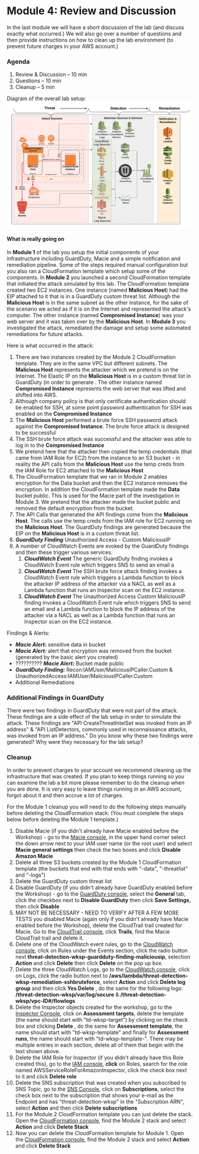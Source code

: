 # Module 4: Review and Discussion

In the last module we will have a short discussion of the lab (and discuss exactly what occurred.) We will also go over a number of questions and then provide instructions on how to clean up the lab environment (to prevent future charges in your AWS account.) 

### Agenda

1. Review & Discussion – 10 min
2. Questions – 10 min
3. Cleanup – 5 min

Diagram of the overall lab setup:
![Part 1 Diagram](../images/04-diagram-module4.png)

#### What is really going on

In **Module 1** of the lab you setup the initial components of your infrastructure including GuardDuty, Macie and a simple notification and remediation pipeline. Some of the steps required manual configuration but you also ran a CloudFormation template which setup some of the components. In **Module 2** you launched a second CloudFormation template that initiated the attack simulated by this lab. The CloudFormation template created two EC2 instances. One instance (named **Malicious Host**) had the EIP attached to it that is in a GuardDuty custom threat list. Although the **Malicious Host** is in the same subnet as the other instance, for the sake of the scenario we acted as if it is on the Internet and represented the attack's computer. The other instance (named **Compromised Instance**) was your web server and it was taken over by the **Malicious Host**. In **Module 3** you investigated the attack, remediated the damage and setup some automated remediations for future attacks.  

Here is what occurred in the attack:	

1. There are two instances created by the Module 2 CloudFormation template. They are in the same VPC but different subnets. The **Malicious Host** represents the attacker which we pretend is on the Internet. The Elastic IP on the **Malicious Host** is in a custom threat list in GuardDuty (in order to generate . The other instance named **Compromised Instance** represents the web server that was lifted and shifted into AWS.
2. Although company policy is that only certificate authentication should be enabled for SSH, at some point password authentication for SSH was enabled on the **Compromised Instance** 
3. The **Malicious Host** performed a brute force SSH password attack against the **Compromised Instance**. The brute force attack is designed to be successful
4. The SSH brute force attack was successful and the attacker was able to log in to the **Compromised Instance** 
5. We pretend here that the attacker then copied the temp credentials (that came from IAM Role for EC2) from the instance to an S3 bucket - in reality the API calls from the **Malicious Host** use the temp creds from the IAM Role for EC2 attached to the **Malicious Host**    
6. The CloudFormation template that we ran in Module 2 enables encryption for the Data bucket and then the EC2 instance removes the encryption. In addition the CloudFormation template made the **Data** bucket public. This is used for the Macie part of the investigation in Module 3. We pretend that the attacker made the bucket public and removed the default encryption from the bucket.
7. The API Calls that generated the API findings come from the **Malicious Host**. The calls use the temp creds from the IAM role for EC2 running on the **Malicious Host**. The GuardDuty findings are generated because the EIP on the **Malicious Host** is in a custom threat list. 
8. ***GuardDuty Finding*** Unauthorized Access - Custom MaliciousIP
9. A number of CloudWatch Events are evoked by the GuardDuty findings and then these trigger various services.
	1. ***CloudWatch Event*** The generic GuardDuty finding invokes a CloudWatch Event rule which triggers SNS to send an email a
	2. ***CloudWatch Event*** The SSH brute force attack finding invokes a CloudWatch Event rule which triggers a Lambda function to block the attacker IP address of the attacker via a NACL as well as a Lambda function that runs an Inspector scan on the EC2 instance.
	3. ***CloudWatch Event*** The Unauthorized Access Custom MaliciousIP finding invokes a CloudWatch Event rule which triggers SNS to send an email and a Lambda function to block the IP address of the attacker via a NACL as well as a Lambda function that runs an Inspector scan on the EC2 instance.

Findings & Alerts:
* ***Macie Alert:*** sensitive data in bucket
* ***Macie Alert:*** alert that encryption was removed from the bucket (generated by the basic alert you created)
* ?????????? ***Macie Alert:*** Bucket made public
* ***GuardDuty Finding:*** Recon:IAMUser/MaliciousIPCaller.Custom & UnauthorizedAccess:IAMUser/MaliciousIPCaller.Custom
* Additional Remediations

### Additional Findings in GuardDuty
There were two findings in GuardDuty that were not part of the attack. These findings are a side effect of the lab setup in order to simulate the attack. These findings are "API CreateThreatIntelSet was invoked from an IP address" & "API ListDetectors, commonly used in reconnaissance attacks, was invoked from an IP address." Do you know why these two findings were generated? Why were they necessary for the lab setup?

### Cleanup
In order to prevent charges to your account we recommend cleaning up the infrastructure that was created. If you plan to keep things running so you can examine the lab a bit more please remember to do the cleanup when you are done. It is very easy to leave things running in an AWS account, forgot about it and then accrue a lot of charges. 

For the Module 1 cleanup you will need to do the following steps manually before deleting the CloudFormation stack: (You must complete the steps below before deleting the Module 1 template.) 

1. Disable Macie (if you didn't already have Macie enabled before the Workshop) - go to the [Macie console](https://mt.us-west-2.macie.aws.amazon.com/), in the upper hand corner select the down arrow next to your IAM user name (or the root user) and select **Macie general settings** then check the two boxes and click **Disable Amazon Macie**
2. Delete all three S3 buckets created by the Module 1 CloudFormation template (the buckets that end with that ends with "-data", "-threatlist" and "-logs")
3. Delete the GuardDuty custom threat list
4. Disable GuardDuty (if you didn't already have GuardDuty enabled before the Workshop) - go to the [GuardDuty console](https://us-west-2.console.aws.amazon.com/guardduty/), select the **General** tab, click the checkbox next to **Disable GuardDuty** then click **Save Settings**, then click **Disable**
5. MAY NOT BE NECESSARY - NEED TO VERIFY AFTER A FEW MORE TESTS you disabled Macie (again only if you didn't already have Macie enabled before the Workshop), delete the CloudTrail trail created for Macie. Go to the [CloudTrail console](https://us-west-2.console.aws.amazon.com/cloudtrail/), click **Trails**, find the Macie CloudTrail trail and delete it.
6. Delete one of the CloudWatch event rules, go to the [CloudWatch console](https://us-west-2.console.aws.amazon.com/cloudwatch), click on Rules under the Events section, click the radio button next **threat-detection-wksp-guardduty-finding-maliciousip**, selection **Action** and click **Delete** then click **Delete** on the pop up box. 
7. Delete the three CloudWatch Logs, go to the [CloudWatch console](https://us-west-2.console.aws.amazon.com/cloudwatch), click on Logs, click the radio button next to **/aws/lambda/threat-detection-wksp-remediation-sshbruteforce**, select **Action** and click **Delete log group** and then click **Yes Delete** , do the same for the following logs: **/threat-detection-wksp/var/log/secure** & **/threat-detection-wksp/vpc-ID#/flowlogs**
8. Delete the Inspector objects created for the workshop, go to the [Inspector Console](https://us-west-2.console.aws.amazon.com/inspector), click on **Assessment targets**, delete the template (the name should start with "td-wksp-target") by clicking on the check box and clicking **Delete** , do the same for **Assessment template**, the name should start with "td-wksp-template" and finally for **Assessment runs**, the name should start with "td-wksp-template-". There may be multiple entries in each section, delete all of them that begin with the text shown above.  
9. Delete the IAM Role for Inspector (if you didn't already have this Role created this), go to the [IAM console](https://console.aws.amazon.com/iam/), **click** on Roles, search for the role named AWSServiceRoleForAmazonInspector, click the check box next to it and click **Delete role**
10. Delete the SNS subscription that was created when you subscribed to SNS Topic, go to the [SNS Console](https://us-west-2.console.aws.amazon.com/sns), click on **Subscriptions**, select the check box next to the subscription that shows your e-mail as the Endpoint and has "threat-detection-wksp" in the "Subscription ARN", select **Action** and then click **Delete subscriptions**
11. For the Module 2 CloudFormation template you can just delete the stack. Open the [CloudFormation console](https://us-west-2.console.aws.amazon.com/cloudformation/home?region=us-west-2#/stacks?filter=active), find the Module 2 stack and select **Action** and click **Delete Stack**
12. Now you can delete the CloudFormation template for Module 1. Open the [CloudFormation console](https://us-west-2.console.aws.amazon.com/cloudformation/home?region=us-west-2#/stacks?filter=active), find the Module 2 stack and select **Action** and click **Delete Stack**



